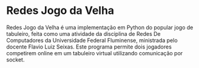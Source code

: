 # Redes Jogo da Velha 
Redes Jogo da Velha é uma implementação em Python do popular jogo de tabuleiro, feita como uma atividade da disciplina de Redes De Computadores da Universidade Federal Fluminense, ministrada pelo docente Flavio Luiz Seixas. Este programa permite dois jogadores competirem online em um tabuleiro virtual utilizando comunicação por socket.
